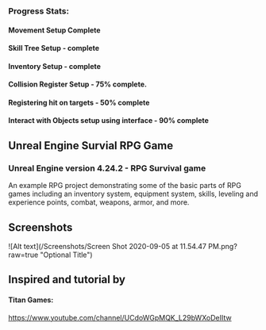 ### Progress Stats: 
 #### Movement Setup Complete
 #### Skill Tree Setup - complete
 #### Inventory Setup - complete
 #### Collision Register Setup - 75% complete.
 #### Registering hit on targets - 50% complete
 #### Interact with Objects setup using interface - 90% complete

## Unreal Engine Survial RPG Game
### Unreal Engine version 4.24.2 - RPG Survival game

An example RPG project demonstrating some of the basic parts of RPG games including an inventory system, equipment system, skills, leveling and experience points, combat, weapons, armor, and more.

## Screenshots

![Alt text](/Screenshots/Screen Shot 2020-09-05 at 11.54.47 PM.png?raw=true "Optional Title")


## Inspired and tutorial by 

#### Titan Games: 
https://www.youtube.com/channel/UCdoWGpMQK_L29bWXoDeIItw


